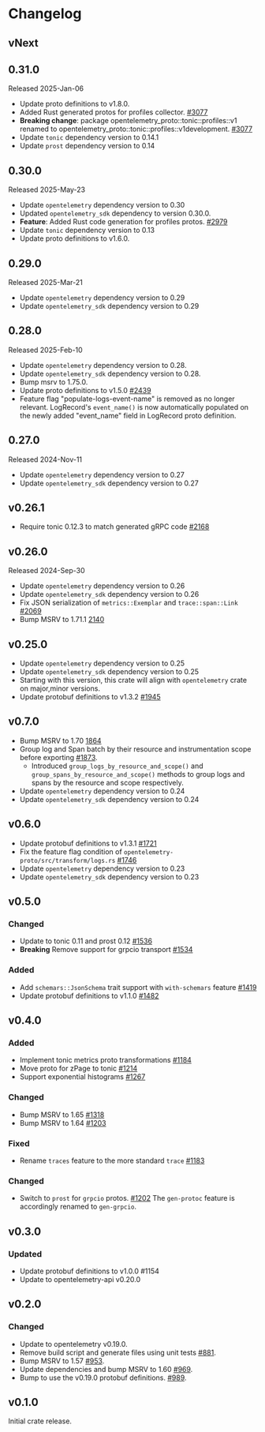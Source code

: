 # Changelog

## vNext

## 0.31.0

Released 2025-Jan-06

- Update proto definitions to v1.8.0.
- Added Rust generated protos for profiles collector. [#3077](https://github.com/open-telemetry/opentelemetry-rust/pull/3077)
- **Breaking change**: package opentelemetry_proto::tonic::profiles::v1 renamed to opentelemetry_proto::tonic::profiles::v1development. [#3077](https://github.com/open-telemetry/opentelemetry-rust/pull/3077)
- Update `tonic` dependency version to 0.14.1
- Update `prost` dependency version to 0.14

## 0.30.0

Released 2025-May-23

- Update `opentelemetry` dependency version to 0.30
- Updated `opentelemetry_sdk` dependency to version 0.30.0.
- **Feature**: Added Rust code generation for profiles protos. [#2979](https://github.com/open-telemetry/opentelemetry-rust/pull/2979)
- Update `tonic` dependency version to 0.13
- Update proto definitions to v1.6.0.

## 0.29.0

Released 2025-Mar-21

- Update `opentelemetry` dependency version to 0.29
- Update `opentelemetry_sdk` dependency version to 0.29

## 0.28.0

Released 2025-Feb-10

- Update `opentelemetry` dependency version to 0.28.
- Update `opentelemetry_sdk` dependency version to 0.28.
- Bump msrv to 1.75.0.
- Update proto definitions to v1.5.0 [#2439](https://github.com/open-telemetry/opentelemetry-rust/pull/2439)
- Feature flag "populate-logs-event-name" is removed as no longer relevant.
  LogRecord's `event_name()` is now automatically populated on the newly added
  "event_name" field in LogRecord proto definition.

## 0.27.0

Released 2024-Nov-11

- Update `opentelemetry` dependency version to 0.27
- Update `opentelemetry_sdk` dependency version to 0.27

## v0.26.1

- Require tonic 0.12.3 to match generated gRPC code [#2168](https://github.com/open-telemetry/opentelemetry-rust/pull/2168)

## v0.26.0
Released 2024-Sep-30

- Update `opentelemetry` dependency version to 0.26
- Update `opentelemetry_sdk` dependency version to 0.26
- Fix JSON serialization of `metrics::Exemplar` and `trace::span::Link` [#2069](https://github.com/open-telemetry/opentelemetry-rust/pull/2069)
- Bump MSRV to 1.71.1 [2140](https://github.com/open-telemetry/opentelemetry-rust/pull/2140)

## v0.25.0
- Update `opentelemetry` dependency version to 0.25
- Update `opentelemetry_sdk` dependency version to 0.25
- Starting with this version, this crate will align with `opentelemetry` crate
  on major,minor versions.
- Update protobuf definitions to v1.3.2 [#1945](https://github.com/open-telemetry/opentelemetry-rust/pull/1945)

## v0.7.0

- Bump MSRV to 1.70 [1864](https://github.com/open-telemetry/opentelemetry-rust/pull/1874)
- Group log and Span batch by their resource and instrumentation scope before exporting [#1873](https://github.com/open-telemetry/opentelemetry-rust/pull/1873).
   - Introduced `group_logs_by_resource_and_scope()` and `group_spans_by_resource_and_scope()` methods to group logs and spans by the resource and scope respectively.
- Update `opentelemetry` dependency version to 0.24
- Update `opentelemetry_sdk` dependency version to 0.24

## v0.6.0

- Update protobuf definitions to v1.3.1 [#1721](https://github.com/open-telemetry/opentelemetry-rust/pull/1721)
- Fix the feature flag condition of `opentelemetry-proto/src/transform/logs.rs` [#1746](https://github.com/open-telemetry/opentelemetry-rust/pull/1746)
- Update `opentelemetry` dependency version to 0.23
- Update `opentelemetry_sdk` dependency version to 0.23

## v0.5.0

### Changed

- Update to tonic 0.11 and prost 0.12 [#1536](https://github.com/open-telemetry/opentelemetry-rust/pull/1536)
- **Breaking** Remove support for grpcio transport [#1534](https://github.com/open-telemetry/opentelemetry-rust/pull/1534)

### Added

- Add `schemars::JsonSchema` trait support with `with-schemars` feature [#1419](https://github.com/open-telemetry/opentelemetry-rust/pull/1419)
- Update protobuf definitions to v1.1.0 [#1482](https://github.com/open-telemetry/opentelemetry-rust/pull/1482)

## v0.4.0

### Added

- Implement tonic metrics proto transformations [#1184](https://github.com/open-telemetry/opentelemetry-rust/pull/1184)
- Move proto for zPage to tonic [#1214](https://github.com/open-telemetry/opentelemetry-rust/pull/1214)
- Support exponential histograms [#1267](https://github.com/open-telemetry/opentelemetry-rust/pull/1267)

### Changed

- Bump MSRV to 1.65 [#1318](https://github.com/open-telemetry/opentelemetry-rust/pull/1318)
- Bump MSRV to 1.64 [#1203](https://github.com/open-telemetry/opentelemetry-rust/pull/1203)

### Fixed

- Rename `traces` feature to the more standard `trace` [#1183](https://github.com/open-telemetry/opentelemetry-rust/pull/1183)

### Changed

- Switch to `prost` for `grpcio` protos. [#1202](https://github.com/open-telemetry/opentelemetry-rust/pull/1202)
  The `gen-protoc` feature is accordingly renamed to `gen-grpcio`.

## v0.3.0

### Updated

- Update protobuf definitions to v1.0.0 #1154
- Update to opentelemetry-api v0.20.0

## v0.2.0
### Changed
- Update to opentelemetry v0.19.0.
- Remove build script and generate files using unit tests [#881](https://github.com/open-telemetry/opentelemetry-rust/pull/881).
- Bump MSRV to 1.57 [#953](https://github.com/open-telemetry/opentelemetry-rust/pull/953).
- Update dependencies and bump MSRV to 1.60 [#969](https://github.com/open-telemetry/opentelemetry-rust/pull/969).
- Bump to use the v0.19.0 protobuf definitions. [#989](https://github.com/open-telemetry/opentelemetry-rust/pull/989).

## v0.1.0

Initial crate release.
